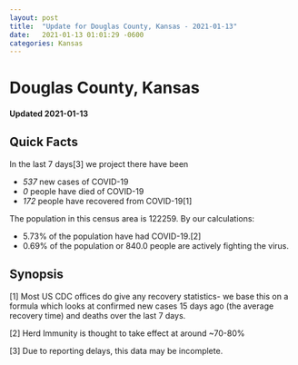 ```yaml
---
layout: post
title:  "Update for Douglas County, Kansas - 2021-01-13"
date:   2021-01-13 01:01:29 -0600
categories: Kansas
---
```


# Douglas County, Kansas
#### Updated 2021-01-13

## Quick Facts

In the last 7 days[3] we project there have been
- *537* new cases of COVID-19
- *0* people have died of COVID-19
- *172* people have recovered from COVID-19[1]

The population in this census area is 122259. By our calculations:
- 5.73% of the population have had COVID-19.[2]
- 0.69% of the population or 840.0 people are actively fighting the virus.

## Synopsis




[1] Most US CDC offices do give any recovery statistics- we base this on a formula which looks at confirmed new cases
15 days ago (the average recovery time) and deaths over the last 7 days.

[2] Herd Immunity is thought to take effect at around ~70-80%

[3] Due to reporting delays, this data may be incomplete.
 
    
